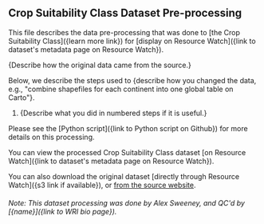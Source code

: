 ## Crop Suitability Class Dataset Pre-processing
This file describes the data pre-processing that was done to [the Crop Suitability Class]({learn more link}) for [display on Resource Watch]({link to dataset's metadata page on Resource Watch}).

{Describe how the original data came from the source.}

Below, we describe the steps used to {describe how you changed the data, e.g., "combine shapefiles for each continent into one global table on Carto"}.

1. {Describe what you did in numbered steps if it is useful.}

Please see the [Python script]({link to Python script on Github}) for more details on this processing.

You can view the processed Crop Suitability Class dataset [on Resource Watch]({link to dataset's metadata page on Resource Watch}).

You can also download the original dataset [directly through Resource Watch]({s3 link if available}), or [from the source website](https://gaez-data-portal-hqfao.hub.arcgis.com/pages/data-viewer).

###### Note: This dataset processing was done by Alex Sweeney, and QC'd by [{name}]({link to WRI bio page}).
